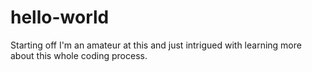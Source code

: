 # hello-world
Starting off
I'm an amateur at this and just intrigued with learning more about this whole coding process.
